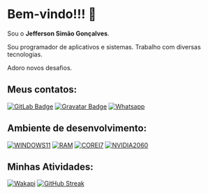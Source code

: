 # Bem-vindo!!! 👋

Sou o **Jefferson Simão Gonçalves**.

Sou programador de aplicativos e sistemas. Trabalho com diversas tecnologias.

Adoro novos desafios.

## Meus contatos:

[![GitLab Badge](https://img.shields.io/badge/GitLab-FCA121?logo=gitlab&logoColor=fff&style=for-the-badge)](https://gitlab.com/jeffersonsimaogoncalves)
[![Gravatar Badge](https://img.shields.io/badge/Gravatar-1E8CBE?logo=gravatar&logoColor=fff&style=for-the-badge)](https://pt.gravatar.com/jeffersongoncalves127)
[![Whatsapp](https://img.shields.io/badge/-Whatsapp-4AC959?style=for-the-badge&logo=whatsapp&logoColor=white)](https://wa.me/message/L6YUTOXGTADNM1)

## Ambiente de desenvolvimento:

[![WINDOWS11](https://img.shields.io/badge/windows-%230078D6.svg?&style=for-the-badge&logo=windows&logoColor=white)](https://github.com/jeffersonsimaogoncalves)
[![RAM](https://img.shields.io/badge/RAM-32GB-%230071C5.svg?&style=for-the-badge&logoColor=white)](https://github.com/jeffersonsimaogoncalves)
[![COREI7](https://img.shields.io/badge/Intel-Core_i7_10th-0071C5?style=for-the-badge&logo=intel&logoColor=white)](https://github.com/jeffersonsimaogoncalves)
[![NVIDIA2060](https://img.shields.io/badge/NVIDIA-RTX2060-76B900?style=for-the-badge&logo=nvidia&logoColor=white)](https://github.com/jeffersonsimaogoncalves)

## Minhas Atividades:

[![Wakapi](https://github-readme-stats.vercel.app/api/wakatime?username=jeffersonsimaogoncalves&api_domain=wakapi.dev&bg_color=1A202C&title_color=2F855A&icon_color=2F855A&text_color=ffffff&custom_title=Wakapi%20Week%20Stats&layout=compact)](https://github.com/jeffersonsimaogoncalves)
[![GitHub Streak](https://github-readme-streak-stats.herokuapp.com?user=jeffersonsimaogoncalves&theme=dracula&hide_border=true&date_format=j%2Fn%5B%2FY%5D)](https://github.com/jeffersonsimaogoncalves)
